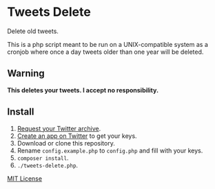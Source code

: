 # Tweets Delete

Delete old tweets.

This is a php script meant to be run on a UNIX-compatible system as a cronjob where once a day tweets older than one year will be deleted.

## Warning

**This deletes your tweets. I accept no responsibility.**

## Install

1. [Request your Twitter archive](https://twitter.com/settings/account#tweet-export).
2. [Create an app on Twitter](https://apps.twitter.com) to get your keys.
3. Download or clone this repository.
4. Rename `config.example.php` to `config.php` and fill with your keys.
5. `composer install`.
6. `./tweets-delete.php`.

[MIT License](https://opensource.org/licenses/MIT)
